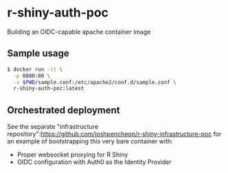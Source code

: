 # r-shiny-auth-poc
Building an OIDC-capable apache container image

## Sample usage

```bash
$ docker run -it \
  -p 8080:80 \
  -v $PWD/sample.conf:/etc/apache2/conf.d/sample.conf \
  r-shiny-auth-poc:latest
```

## Orchestrated deployment

See the separate "infrastructure repository":https://github.com/joshpencheon/r-shiny-infrastructure-poc for an example of bootstrapping this very bare container with:

* Proper websocket proxying for R Shiny
* OIDC configuration with Auth0 as the Identity Provider
